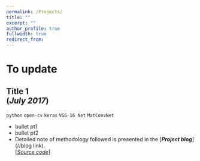 ```yaml
---
permalink: /Projects/
title: ""
excerpt: ""
author_profile: true
fullwidth: true
redirect_from: 
---
```

# To update

## Title 1 <br>(_July 2017_)
`python` `open-cv` `keras` `VGG-16 Net` `MatConvNet`<br>
* bullet pt1
* bullet pt2
* Detailed note of methodology followed is presented in the [**_Project blog_**](//blog link).<br>[[_Source code_]](//link)
